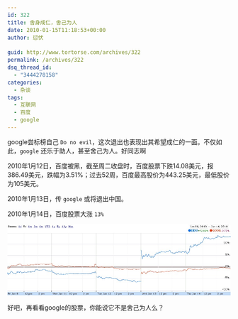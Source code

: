 ```yaml
---
id: 322
title: 舍身成仁，舍己为人
date: 2010-01-15T11:18:53+00:00
author: 愆伏

guid: http://www.tortorse.com/archives/322
permalink: /archives/322
dsq_thread_id:
  - "3444278158"
categories:
  - 杂谈
tags:
  - 互联网
  - 百度
  - google
---
```

google尝标榜自己 `Do no evil`，这次退出也表现出其希望成仁的一面。不仅如此，`google` 还乐于助人，甚至舍己为人。好同志啊

2010年1月12日，百度被黑，截至周二收盘时，百度股票下跌14.08美元，报386.49美元，跌幅为3.51%；过去52周，百度最高股价为443.25美元，最低股价为105美元。

2010年1月13日，传 `google` 或将退出中国。

2010年1月14日，百度股票大涨 `13%`

![google-stock](/wp-content/uploads/2010/01/baidu_k_line.jpg)

好吧，再看看google的股票，你能说它不是舍己为人么？